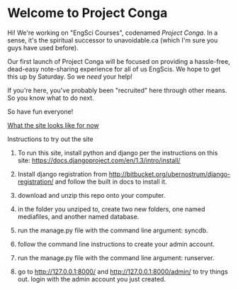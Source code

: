 Welcome to Project Conga
=========================

Hi! We're working on "EngSci Courses", codenamed *Project Conga*. In a sense, it's the spiritual successor to
unavoidable.ca (which I'm sure you guys have used before). 

Our first launch of Project Conga will be focused on providing a hassle-free, dead-easy note-sharing experience
for all of us EngScis. We hope to get this up by Saturday. So we *need* your help!

If you're here, you've probably been "recruited" here through other means. So you know what to do next.

So have fun everyone!

[What the site looks like for now](http://i.imgur.com/E31Ek.jpg)

Instructions to try out the site

1. To run this site, install python and django per the instructions on this site: https://docs.djangoproject.com/en/1.3/intro/install/

2. Install django registration from http://bitbucket.org/ubernostrum/django-registration/ and follow the built in docs to install it.

3. download and unzip this repo onto your computer.

4. in the folder you unziped to, create two new folders, one named mediafiles, and another named database.

5. run the manage.py file with the command line argument: syncdb.

6. follow the command line instructions to create your admin account.

7. run the manage.py file with the command line argument: runserver.

8. go to http://127.0.0.1:8000/ and http://127.0.0.1:8000/admin/ to try things out. login with the admin account you just created.

